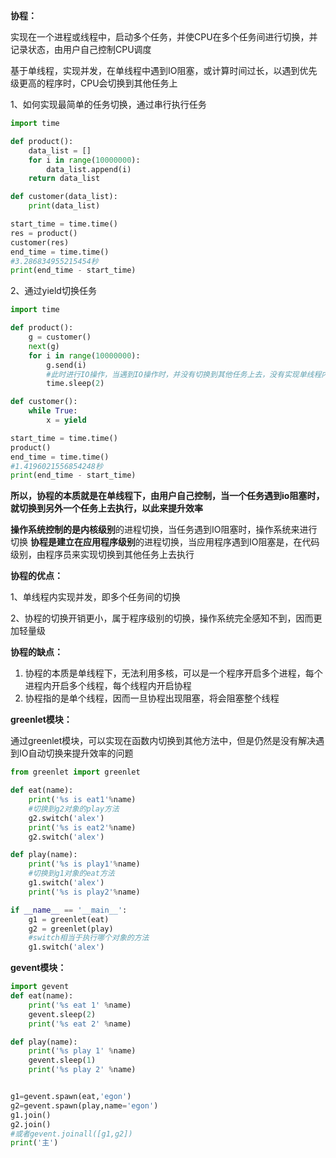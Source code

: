 **协程：**

实现在一个进程或线程中，启动多个任务，并使CPU在多个任务间进行切换，并记录状态，由用户自己控制CPU调度

基于单线程，实现并发，在单线程中遇到IO阻塞，或计算时间过长，以遇到优先级更高的程序时，CPU会切换到其他任务上

1、如何实现最简单的任务切换，通过串行执行任务

```python
import time

def product():
    data_list = []
    for i in range(10000000):
        data_list.append(i)
    return data_list

def customer(data_list):
    print(data_list)

start_time = time.time()
res = product()
customer(res)
end_time = time.time()
#3.286834955215454秒
print(end_time - start_time)
```



2、通过yield切换任务

```python
import time

def product():
    g = customer()
    next(g)
    for i in range(10000000):
        g.send(i)
        #此时进行IO操作，当遇到IO操作时，并没有切换到其他任务上去，没有实现单线程内实现并发
        time.sleep(2)

def customer():
    while True:
        x = yield

start_time = time.time()
product()
end_time = time.time()
#1.4196021556854248秒
print(end_time - start_time)
```




**所以，协程的本质就是在单线程下，由用户自己控制，当一个任务遇到io阻塞时，就切换到另外一个任务上去执行，以此来提升效率**



**操作系统控制的是内核级别**的进程切换，当任务遇到IO阻塞时，操作系统来进行切换
**协程是建立在应用程序级别**的进程切换，当应用程序遇到IO阻塞是，在代码级别，由程序员来实现切换到其他任务上去执行



**协程的优点：**

1、单线程内实现并发，即多个任务间的切换

2、协程的切换开销更小，属于程序级别的切换，操作系统完全感知不到，因而更加轻量级

**协程的缺点：**


1. 协程的本质是单线程下，无法利用多核，可以是一个程序开启多个进程，每个进程内开启多个线程，每个线程内开启协程
2. 协程指的是单个线程，因而一旦协程出现阻塞，将会阻塞整个线程



**greenlet模块：**

通过greenlet模块，可以实现在函数内切换到其他方法中，但是仍然是没有解决遇到IO自动切换来提升效率的问题

```python
from greenlet import greenlet

def eat(name):
    print('%s is eat1'%name)
    #切换到g2对象的play方法
    g2.switch('alex')
    print('%s is eat2'%name)
    g2.switch('alex')

def play(name):
    print('%s is play1'%name)
    #切换到g1对象的eat方法
    g1.switch('alex')
    print('%s is play2'%name)

if __name__ == '__main__':
    g1 = greenlet(eat)
    g2 = greenlet(play)
	#switch相当于执行哪个对象的方法
    g1.switch('alex')
```



**gevent模块：**

```python
import gevent
def eat(name):
    print('%s eat 1' %name)
    gevent.sleep(2)
    print('%s eat 2' %name)

def play(name):
    print('%s play 1' %name)
    gevent.sleep(1)
    print('%s play 2' %name)


g1=gevent.spawn(eat,'egon')
g2=gevent.spawn(play,name='egon')
g1.join()
g2.join()
#或者gevent.joinall([g1,g2])
print('主')
```

